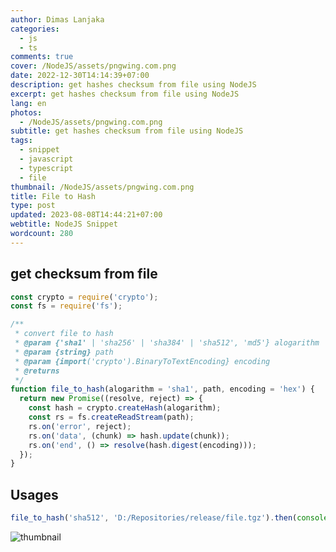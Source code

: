 ```yaml
---
author: Dimas Lanjaka
categories:
  - js
  - ts
comments: true
cover: /NodeJS/assets/pngwing.com.png
date: 2022-12-30T14:14:39+07:00
description: get hashes checksum from file using NodeJS
excerpt: get hashes checksum from file using NodeJS
lang: en
photos:
  - /NodeJS/assets/pngwing.com.png
subtitle: get hashes checksum from file using NodeJS
tags:
  - snippet
  - javascript
  - typescript
  - file
thumbnail: /NodeJS/assets/pngwing.com.png
title: File to Hash
type: post
updated: 2023-08-08T14:44:21+07:00
webtitle: NodeJS Snippet
wordcount: 280
---
```


## get checksum from file
```js
const crypto = require('crypto');
const fs = require('fs');

/**
 * convert file to hash
 * @param {'sha1' | 'sha256' | 'sha384' | 'sha512', 'md5'} alogarithm
 * @param {string} path
 * @param {import('crypto').BinaryToTextEncoding} encoding
 * @returns
 */
function file_to_hash(alogarithm = 'sha1', path, encoding = 'hex') {
  return new Promise((resolve, reject) => {
    const hash = crypto.createHash(alogarithm);
    const rs = fs.createReadStream(path);
    rs.on('error', reject);
    rs.on('data', (chunk) => hash.update(chunk));
    rs.on('end', () => resolve(hash.digest(encoding)));
  });
}
```

## Usages

```js
file_to_hash('sha512', 'D:/Repositories/release/file.tgz').then(console.log);
```

![thumbnail](https://github.com/dimaslanjaka/source-posts/assets/12471057/e295efe9-e194-4bf2-a6ea-d385f6686e7b)
